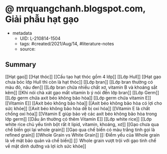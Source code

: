 # @ mrquangchanh.blogspot.com, Giải phẫu hạt gạo


- metadata
	- UID: L-210814-1504
	- tags: #created/2021/Aug/14, #literature-notes 
	- source: 

## Summary
[[Hạt gạo]]
[[Hạt thóc]]
[[Cấu tạo hạt thóc gồm 4 lớp]]
[[Lớp Hull]]
[[Hạt gạo chưa bóc lớp Hull thì còn là hạt thóc]]
[[Lớp bran]]
[[Lớp bran thường có màu đỏ, nâu đen]]
[[Lớp bran chứa nhiều chất xơ, vitamin B và khoáng sắt kẽm]]
[[Khi nói chà xát gạo mất vitamin b ý nói đến lớp bran]]
[[Lớp Germ]]
[[Lớp germ chứa axit béo không bão hòa]]
[[Lớp germ chứa vitamin E]]
[[Vitamin E]]
[[Axit béo không bão hòa]]
[[Axit béo không bão hòa có lợi cho sức khỏe]]
[[Axit béo không bão hòa dễ bị oxi hóa]]
[[Vitamin E là chất chống oxi hóa]]
[[Vitamin E giúp bảo vệ các axit béo không bão hòa trong lớp germ]]
[[Dầu ăn thường có thêm Vitamin E]]
[[Lớp white rice]]
[[Lớp white rice chủ yếu tinh bột rất ít lipid, vitamin, khoáng, xơ]]
[[Gạo chưa qua chế biến gọi lại whole grain]]
[[Gạo qua chế biến có màu trắng tinh gọi là refined grain]]
[[Whole Grain vs White Grain]]
[[❕ Điểm yếu của Whole grain là về mặt bảo quản và chế biến]]
[[❕ Whole grain vượt trội với gạo tinh chế về mặt dinh dưỡng và lợi ích sức khỏe]]

